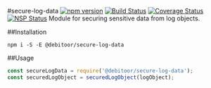 #secure-log-data [![npm version](https://badge.fury.io/js/%40debitoor%2Fsecure-log-data.svg)](https://badge.fury.io/js/%40debitoor%2Fsecure-log-data) [![Build Status](https://travis-ci.org/debitoor/secure-log-data.svg?branch=master)](https://travis-ci.org/debitoor/secure-log-data) [![Coverage Status](https://coveralls.io/repos/github/debitoor/secure-log-data/badge.svg?branch=master)](https://coveralls.io/github/debitoor/secure-log-data?branch=master) [![NSP Status](https://nodesecurity.io/orgs/debitoor/projects/9bc3c7f9-14fe-4040-9c15-3cb8715e7007/badge)](https://nodesecurity.io/orgs/debitoor/projects/9bc3c7f9-14fe-4040-9c15-3cb8715e7007)
Module for securing sensitive data from log objects.

##Installation

`npm i -S -E @debitoor/secure-log-data`

##Usage

```javascript
const secureLogData = require('@debitoor/secure-log-data');
const securedLogObject = securedLogObject(logObject);

```